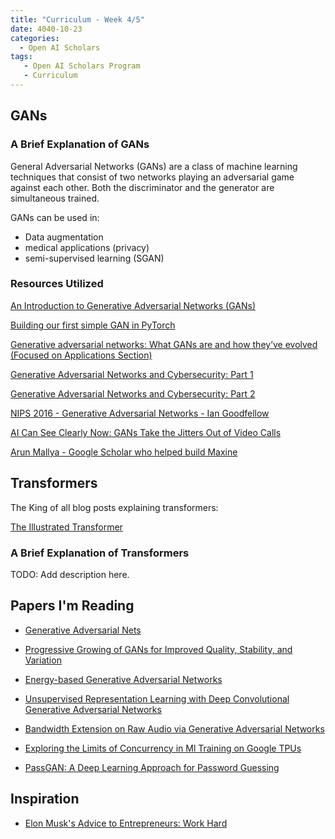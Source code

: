 ```yaml
---
title: "Curriculum - Week 4/5"
date: 4040-10-23
categories:
  - Open AI Scholars
tags:
   - Open AI Scholars Program
   - Curriculum
---
```

## GANs

### A Brief Explanation of GANs

General Adversarial Networks (GANs) are a class of machine learning techniques that consist of two networks playing an adversarial game against each other. Both the discriminator and the generator are simultaneous trained.

GANs can be used in:

- Data augmentation
- medical applications (privacy)
- semi-supervised learning (SGAN)

### Resources Utilized

[An Introduction to Generative Adversarial Networks (GANs)](https://www.youtube.com/watch?v=OXWvrRLzEaU&ab_channel=AladdinPersson)

[Building our first simple GAN in PyTorch](https://www.youtube.com/watch?v=OljTVUVzPpM)

[Generative adversarial networks: What GANs are and how they’ve evolved (Focused on Applications Section)](https://venturebeat.com/2019/12/26/gan-generative-adversarial-network-explainer-ai-machine-learning/)

[Generative Adversarial Networks and Cybersecurity: Part 1](https://securityintelligence.com/generative-adversarial-networks-and-cybersecurity-part-1/)

[Generative Adversarial Networks and Cybersecurity: Part 2](https://securityintelligence.com/generative-adversarial-networks-and-cybersecurity-part-2/)

[NIPS 2016 - Generative Adversarial Networks - Ian Goodfellow](https://www.youtube.com/watch?v=AJVyzd0rqdc&t=2858s&ab_channel=Alex)

[AI Can See Clearly Now: GANs Take the Jitters Out of Video Calls](https://blogs.nvidia.com/blog/2020/10/05/gan-video-conferencing-maxine/)

[Arun Mallya - Google Scholar who helped build Maxine](https://scholar.google.com/citations?hl=en&user=9OZvCVMAAAAJ&view_op=list_works&sortby=pubdate)

## Transformers

The King of all blog posts explaining transformers:

[The Illustrated Transformer](http://jalammar.github.io/illustrated-transformer/)

### A Brief Explanation of Transformers

TODO: Add description here.

## Papers I'm Reading

- [Generative Adversarial Nets](https://arxiv.org/pdf/1406.2661.pdf)

- [Progressive Growing of GANs for Improved Quality, Stability, and Variation](https://arxiv.org/pdf/1710.10196.pdf)

- [Energy-based Generative Adversarial Networks](https://arxiv.org/pdf/1609.03126.pdf)

- [Unsupervised Representation Learning with Deep Convolutional Generative Adversarial Networks](https://arxiv.org/pdf/1511.06434.pdf)

- [Bandwidth Extension on Raw Audio via Generative Adversarial Networks](https://arxiv.org/pdf/1903.09027.pdf)

- [Exploring the Limits of Concurrency in Ml Training on Google TPUs](https://arxiv.org/pdf/2011.03641.pdf)

- [PassGAN: A Deep Learning Approach for Password Guessing](https://arxiv.org/pdf/1709.00440.pdf)

## Inspiration

- [Elon Musk's Advice to Entrepreneurs: Work Hard](https://www.youtube.com/watch?v=ie2eME2y_3Q)
